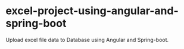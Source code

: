 # excel-project-using-angular-and-spring-boot

Upload excel file data to Database using Angular and Spring-boot.
